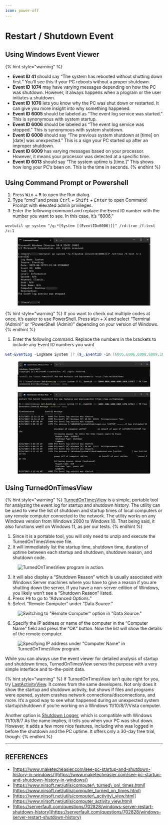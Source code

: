 ```yaml
---
icon: power-off
---
```


# Restart / Shutdown Event

## Using Windows Event Viewer

{% hint style="warning" %}
* **Event ID 41** should say “The system has rebooted without shutting down first.” You’ll see this if your PC reboots without a proper shutdown.
* **Event ID 1074** may have varying messages depending on how the PC was shutdown. However, it always happens when a program or the user initiates a shutdown.
* **Event ID 1076** lets you know why the PC was shut down or restarted. It can give you more insight into why something happened.
* **Event ID 6005** should be labeled as “The event log service was started.” This is synonymous with system startup.
* **Event ID 6006** should be labeled as “The event log service was stopped.” This is synonymous with system shutdown.
* **Event ID 6008** should say “The previous system shutdown at \[time] on \[date] was unexpected.” This is a sign your PC started up after an improper shutdown.
* **Event ID 6009** has varying messages based on your processor. However, it means your processor was detected at a specific time.
* **Event ID 6013** should say “The system uptime is \[time.]” This shows how long your PC’s been on. This is the time in seconds.
{% endhint %}



## Using Command Prompt or Powershell



1. Press <kbd>Win</kbd> + <kbd>R</kbd> to open the Run dialog.
2. Type “cmd” and press <kbd>Ctrl</kbd> + <kbd>Shift</kbd> + <kbd>Enter</kbd> to open Command Prompt with elevated admin privileges.
3. Enter the following command and replace the Event ID number with the number you want to see. In this case, it’s “6006.”

```
wevtutil qe system "/q:*[System [(EventID=6006)]]" /rd:true /f:text /c:1
```

<figure><img src="../../.gitbook/assets/image (11) (1) (1) (1) (1) (1).png" alt=""><figcaption></figcaption></figure>

{% hint style="warning" %}
If you want to check out multiple codes at once, it’s easier to use PowerShell. Press <kbd>Win</kbd> + <kbd>X</kbd> and select “Terminal (Admin)” or “PowerShell (Admin)” depending on your version of Windows.
{% endhint %}

1. Enter the following command. Replace the numbers in the brackets to include any Event ID numbers you want

```powershell
Get-EventLog -LogName System |? {$_.EventID -in (6005,6006,6008,6009,1074,1076)} | ft TimeGenerated,EventId,Message -AutoSize -wrap
```

<figure><img src="../../.gitbook/assets/image (12) (1) (1) (1) (1).png" alt=""><figcaption></figcaption></figure>

<figure><img src="../../.gitbook/assets/image (13) (1) (1) (1) (1).png" alt=""><figcaption></figcaption></figure>

## Using TurnedOnTimesView

{% hint style="warning" %}
[TurnedOnTimesView](https://www.nirsoft.net/utils/computer_turned_on_times.html) is a simple, portable tool for analyzing the event log for startup and shutdown history. The utility can be used to view the list of shutdown and startup times of local computers or any remote computer connected to the network. The utility works on any Windows version from Windows 2000 to Windows 10. That being said, it also functions well on Windows 11, as per our tests.
{% endhint %}

1. Since it is a portable tool, you will only need to unzip and execute the TurnedOnTimesView.exe file.
2. It will immediately list the startup time, shutdown time, duration of uptime between each startup and shutdown, shutdown reason, and shutdown code.

<figure><img src="https://www.maketecheasier.com/assets/uploads/2023/06/how-to-see-pc-startup-and-shutdown-history-in-windows-turnedontimes.jpg" alt="TurnedOnTimesView program in action." height="425" width="731"><figcaption></figcaption></figure>

3. It will also display a “Shutdown Reason” which is usually associated with Windows Server machines where you have to give a reason if you are shutting down the server. If you have a non-server edition of Windows, you likely won’t see a “Shutdown Reason” listed.
4. Press <kbd>F9</kbd> to go to “Advanced Options.”
5. Select “Remote Computer” under “Data Source.”

<figure><img src="https://www.maketecheasier.com/assets/uploads/2023/06/see-pc-startup-shutdown-remote-computer-option-menu.jpg" alt="Switching to &#x22;Remote Computer&#x22; option in &#x22;Data Source.&#x22;" height="527" width="589"><figcaption></figcaption></figure>

6. Specify the IP address or name of the computer in the “Computer Name” field and press the “OK” button. Now the list will show the details of the remote computer.

<figure><img src="https://www.maketecheasier.com/assets/uploads/2023/06/how-to-see-pc-startup-and-shutdown-history-in-windows-turnedontimes-advanced.jpg" alt="Specifying IP address under &#x22;Computer Name&#x22; in TurnedOnTimesView program." height="527" width="589"><figcaption></figcaption></figure>

While you can always use the event viewer for detailed analysis of startup and shutdown times, TurnedOnTimesView serves the purpose with a very simple interface and to-the-point data.



{% hint style="warning" %}
If TurnedOnTimesView isn’t quite right for you, try [LastActivityView](https://nirsoft.net/utils/computer_activity_view.html). It comes from the same developers. Not only does it show the startup and shutdown activity, but shows if files and programs were opened, system crashes network connections/disconnections, and more. It’s a good way to see what happened during an unexpected system startup/shutdown if you’re working on a Windows 11/10/8/7/Vista computer.

Another option is [Shutdown Logger](https://www.appsvoid.com/products/shutdown-logger/), which is compatible with Windows 11/10/8/7 As the name implies, it tells you when your PC was shut down. However, it adds a few more nice features, including who was logged in before the shutdown and the PC uptime. It offers only a 30-day free trial, though.
{% endhint %}



***

## REFERENCES

* [https://www.maketecheasier.com/see-pc-startup-and-shutdown-history-in-windows/](https://www.maketecheasier.com/see-pc-startup-and-shutdown-history-in-windows/)
* [https://www.nirsoft.net/utils/computer\_turned\_on\_times.html](https://www.nirsoft.net/utils/computer_turned_on_times.html)
* [https://www.nirsoft.net/utils/computer\_activity\_view.html](https://www.nirsoft.net/utils/computer_activity_view.html)
* [https://serverfault.com/questions/702828/windows-server-restart-shutdown-history](https://serverfault.com/questions/702828/windows-server-restart-shutdown-history)
